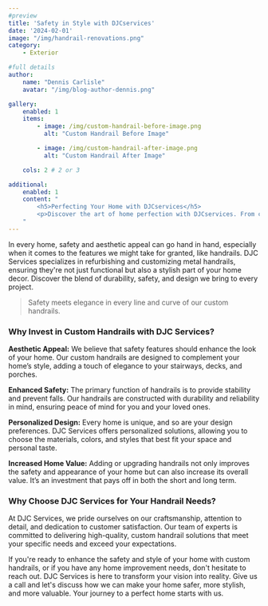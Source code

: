 ```yaml
---
#preview
title: 'Safety in Style with DJCservices'
date: '2024-02-01'
image: "/img/handrail-renovations.png"
category:
    - Exterior

#full details
author:
    name: "Dennis Carlisle"
    avatar: "/img/blog-author-dennis.png"

gallery:
    enabled: 1
    items:
        - image: /img/custom-handrail-before-image.png
          alt: "Custom Handrail Before Image"

        - image: /img/custom-handrail-after-image.png
          alt: "Custom Handrail After Image"

    cols: 2 # 2 or 3

additional:
    enabled: 1
    content: "
        <h5>Perfecting Your Home with DJCservices</h5>
        <p>Discover the art of home perfection with DJCservices. From custom shutters to a fully remodeled porch, we focus on the details that transform your house into a dream home. Learn why our commitment to quality and personalized solutions makes us the ideal choice for your next home improvement project. Ready for a transformation? DJCservices is just a call away.</p>
    "
---
```


In every home, safety and aesthetic appeal can go hand in hand, especially when it comes to the features we might take for granted, like handrails. DJC Services specializes in refurbishing and customizing metal handrails, ensuring they're not just functional but also a stylish part of your home decor. Discover the blend of durability, safety, and design we bring to every project.

> Safety meets elegance in every line and curve of our custom handrails.

### Why Invest in Custom Handrails with DJC Services?

**Aesthetic Appeal:** We believe that safety features should enhance the look of your home. Our custom handrails are designed to complement your home’s style, adding a touch of elegance to your stairways, decks, and porches.

**Enhanced Safety:** The primary function of handrails is to provide stability and prevent falls. Our handrails are constructed with durability and reliability in mind, ensuring peace of mind for you and your loved ones.

**Personalized Design:** Every home is unique, and so are your design preferences. DJC Services offers personalized solutions, allowing you to choose the materials, colors, and styles that best fit your space and personal taste.

**Increased Home Value:** Adding or upgrading handrails not only improves the safety and appearance of your home but can also increase its overall value. It’s an investment that pays off in both the short and long term.

### Why Choose DJC Services for Your Handrail Needs?

At DJC Services, we pride ourselves on our craftsmanship, attention to detail, and dedication to customer satisfaction. Our team of experts is committed to delivering high-quality, custom handrail solutions that meet your specific needs and exceed your expectations.

If you're ready to enhance the safety and style of your home with custom handrails, or if you have any home improvement needs, don't hesitate to reach out. DJC Services is here to transform your vision into reality. Give us a call and let's discuss how we can make your home safer, more stylish, and more valuable. Your journey to a perfect home starts with us.